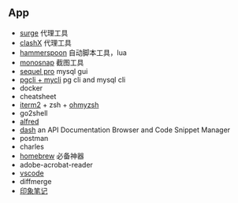 ## App

* [surge](https://www.nssurge.com/) 代理工具
* [clashX](https://github.com/yichengchen/clashX) 代理工具
* [hammerspoon](https://github.com/Hammerspoon/hammerspoon) 自动脚本工具，lua
* [monosnap](https://monosnap.com/welcome) 截图工具
* [sequel pro](https://www.sequelpro.com/) mysql gui
* [pgcli + mycli](https://github.com/dbcli) pg cli and mysql cli
* docker
* cheatsheet
* [iterm2](https://www.iterm2.com/) + zsh + [ohmyzsh](https://github.com/ohmyzsh/ohmyzsh)
* go2shell
* [alfred](https://www.alfredapp.com/)
* [dash](https://kapeli.com/dash) an API Documentation Browser and Code Snippet Manager
* postman
* charles
* [homebrew](https://brew.sh/) 必备神器
* adobe-acrobat-reader
* [vscode](https://code.visualstudio.com/)
* diffmerge
* [印象笔记](https://www.yinxiang.com/)
